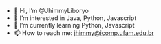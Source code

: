 - 👋 Hi, I’m @JhimmyLiboryo
- 👀 I’m interested in Java, Python, Javascript
- 🌱 I’m currently learning Python, Javascript
- 📫 How to reach me: jhimmy@icomp.ufam.edu.br


<!---
JhimmyLiboryo/JhimmyLiboryo is a ✨ special ✨ repository because its `README.md` (this file) appears on your GitHub profile.
You can click the Preview link to take a look at your changes.
--->

